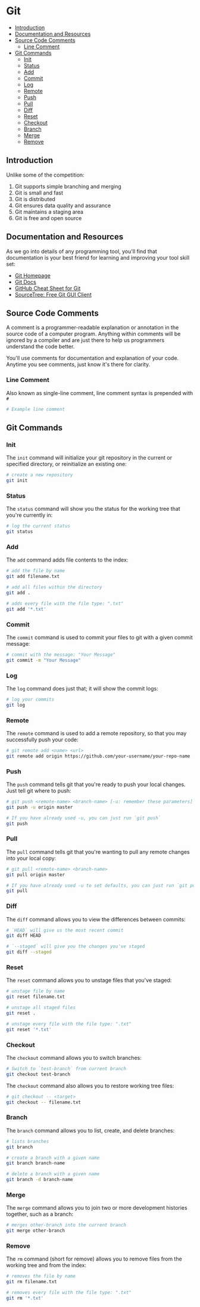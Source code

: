 # Git

* [Introduction](#introduction)
* [Documentation and Resources](#documentation-and-resources)
* [Source Code Comments](#source-code-comments)
  * [Line Comment](#line-comment)
* [Git Commands](#git-commands)
  * [Init](#init)
  * [Status](#status)
  * [Add](#add)
  * [Commit](#commit)
  * [Log](#log)
  * [Remote](#remote)
  * [Push](#push)
  * [Pull](#pull)
  * [Diff](#diff)
  * [Reset](#reset)
  * [Checkout](#checkout)
  * [Branch](#branch)
  * [Merge](#merge)
  * [Remove](#remove)

## Introduction

Unlike some of the competition:

1. Git supports simple branching and merging
1. Git is small and fast
1. Git is distributed
1. Git ensures data quality and assurance
1. Git maintains a staging area
1. Git is free and open source

## Documentation and Resources

As we go into details of any programming tool, you'll find that documentation is your best friend for learning and improving your tool skill set:

* [Git Homepage](https://git-scm.com)
* [Git Docs](https://git-scm.com/doc)
* [GitHub Cheat Sheet for Git](https://services.github.com/on-demand/downloads/github-git-cheat-sheet.pdf)
* [SourceTree: Free Git GUI Client](https://www.sourcetreeapp.com)

## Source Code Comments

A comment is a programmer-readable explanation or annotation in the source code of a computer program. Anything within comments will be ignored by a compiler and are just there to help us programmers understand the code better.

You'll use comments for documentation and explanation of your code. Anytime you see comments, just know it's there for clarity.

### Line Comment

Also known as single-line comment, line comment syntax is prepended with `#`

```bash
# Example line comment
```

## Git Commands

### Init

The `init` command will initialize your git repository in the current or specified directory, or reinitialize an existing one:

```bash
# create a new repository
git init
```

### Status

The `status` command will show you the status for the working tree that you're currently in:

```bash
# log the current status
git status
```

### Add

The `add` command adds file contents to the index:

```bash
# add the file by name
git add filename.txt

# add all files within the directory
git add .

# adds every file with the file type: ".txt"
git add '*.txt'
```

### Commit

The `commit` command is used to commit your files to git with a given commit message:

```bash
# commit with the message: "Your Message"
git commit -m "Your Message"
```

### Log

The `log` command does just that; it will show the commit logs:

```bash
# log your commits
git log
```

### Remote

The `remote` command is used to add a remote repository, so that you may successfully push your code:

```bash
# git remote add <name> <url>
git remote add origin https://github.com/your-username/your-repo-name
```

### Push

The `push` command tells git that you're ready to push your local changes. Just tell git where to push:

```bash
# git push <remote-name> <branch-name> [-u: remember these parameters]
git push -u origin master

# If you have already used -u, you can just run `git push`
git push
```

### Pull

The `pull` command tells git that you're wanting to pull any remote changes into your local copy:

```bash
# git pull <remote-name> <branch-name>
git pull origin master

# If you have already used -u to set defaults, you can just run `git pull`
git pull
```

### Diff

The `diff` command allows you to view the differences between commits:

```bash
# `HEAD` will give us the most recent commit
git diff HEAD

# `--staged` will give you the changes you've staged
git diff --staged
```

### Reset

The `reset` command allows you to unstage files that you've staged:

```bash
# unstage file by name
git reset filename.txt

# unstage all staged files
git reset .

# unstage every file with the file type: ".txt"
git reset '*.txt'
```

### Checkout

The `checkout` command allows you to switch branches:

```bash
# Switch to `test-branch` from current branch
git checkout test-branch
```

The `checkout` command also allows you to restore working tree files:

```bash
# git checkout -- <target>
git checkout -- filename.txt
```

### Branch

The `branch` command allows you to list, create, and delete branches:

```bash
# lists branches
git branch

# create a branch with a given name
git branch branch-name

# delete a branch with a given name
git branch -d branch-name
```

### Merge

The `merge` command allows you to join two or more development histories together, such as a branch:

```bash
# merges other-branch into the current branch
git merge other-branch
```

### Remove

The `rm` command (short for remove) allows you to remove files from the working tree and from the index:

```bash
# removes the file by name
git rm filename.txt

# removes every file with the file type: ".txt"
git rm '*.txt'
```
